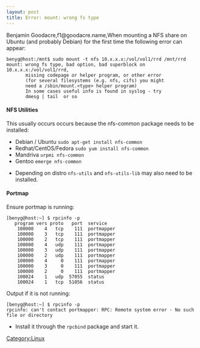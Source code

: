 ```yaml
---
layout: post 
title: Error: mount: wrong fs type
---
```


Benjamin Goodacre,f1\@goodacre.name,When mounting a NFS share on Ubuntu
(and probably Debian) for the first time the following error can appear:

    benyg@host:/mnt$ sudo mount -t nfs 10.x.x.x:/vol/vol1/rrd /mnt/rrd
    mount: wrong fs type, bad option, bad superblock on 10.x.x.x:/vol/vol1/rrd,
           missing codepage or helper program, or other error
           (for several filesystems (e.g. nfs, cifs) you might
           need a /sbin/mount.<type> helper program)
           In some cases useful info is found in syslog - try
           dmesg | tail  or so

#### NFS Utilities

This usually occurs occurs because the nfs-common package needs to be
installed:

-   Debian / Ubuntu `sudo apt-get install nfs-common`
-   Redhat/CentOS/Fedora `sudo yum install nfs-common`
-   Mandriva `urpmi nfs-common`
-   Gentoo `emerge nfs-common`

<!-- -->

-   Depending on distro `nfs-utils` and `nfs-utils-lib` may also need to
    be installed.

#### Portmap

Ensure portmap is running:

    [benyg@host:~] $ rpcinfo -p
       program vers proto   port  service
        100000    4   tcp    111  portmapper
        100000    3   tcp    111  portmapper
        100000    2   tcp    111  portmapper
        100000    4   udp    111  portmapper
        100000    3   udp    111  portmapper
        100000    2   udp    111  portmapper
        100000    4     0    111  portmapper
        100000    3     0    111  portmapper
        100000    2     0    111  portmapper
        100024    1   udp  57055  status
        100024    1   tcp  51056  status

Output if it is not running:

    [benyg@host:~] $ rpcinfo -p
    rpcinfo: can't contact portmapper: RPC: Remote system error - No such file or directory

-   Install it through the `rpcbind` package and start it.

[Category:Linux](Category:Linux "wikilink")
